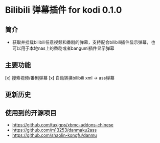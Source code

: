 # Bilibili 弹幕插件 for kodi 0.1.0
## 简介
- 获取并挂载bilibili任意视频和番剧的弹幕，支持配合bilibili插件显示弹幕，也可以用于本地nas上的番剧或者bangumi插件显示弹幕
## 主要功能
[x] 搜索视频/番剧弹幕
[x] 自动转换bilibili xml -> ass弹幕
## 更新历史

## 使用到的开源项目
- https://github.com/taxigps/xbmc-addons-chinese
- https://github.com/m13253/danmaku2ass
- https://github.com/shaolin-kongfu/danmu
